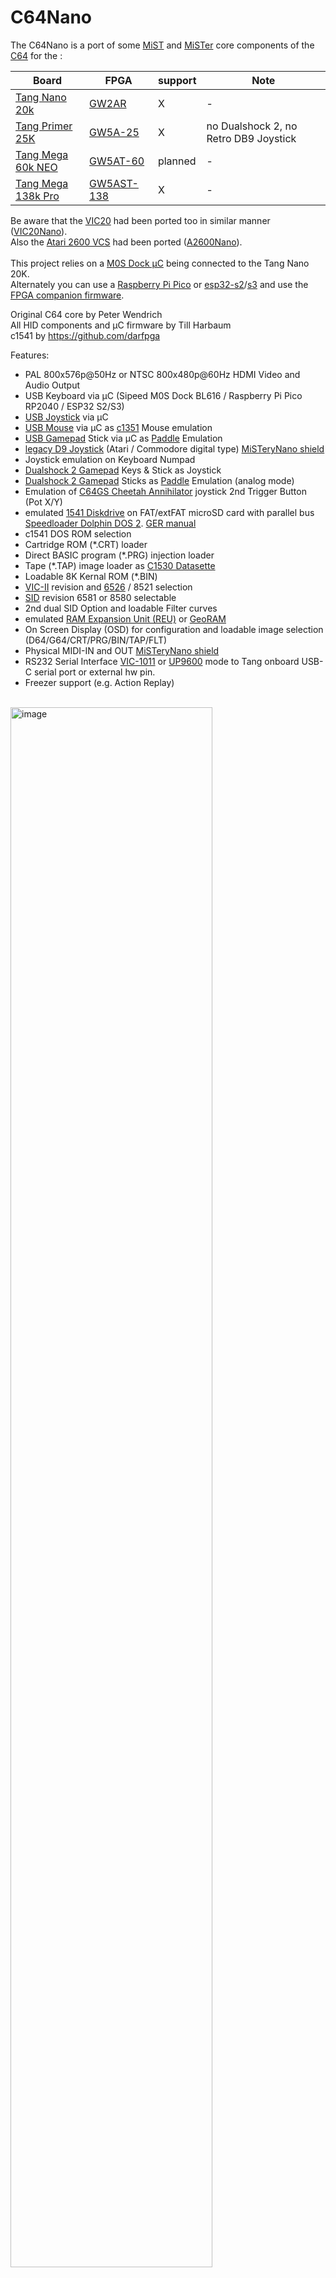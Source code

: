 # C64Nano
The C64Nano is a port of some [MiST](https://github.com/mist-devel/mist-board/wiki) and 
[MiSTer](https://mister-devel.github.io/MkDocs_MiSTer/) core components of the
[C64](https://en.wikipedia.org/wiki/Commodore_64) for the :

| Board      | FPGA       | support |Note|
| ---        |        -   | -     |-|
| [Tang Nano 20k](https://wiki.sipeed.com/nano20k)     | [GW2AR](https://www.gowinsemi.com/en/product/detail/38/)  | X |- |
| [Tang Primer 25K](https://wiki.sipeed.com/hardware/en/tang/tang-primer-25k/primer-25k.html) | [GW5A-25](https://www.gowinsemi.com/en/product/detail/60/)  | X |no Dualshock 2, no Retro DB9 Joystick |
| [Tang Mega 60k NEO](https://wiki.sipeed.com/hardware/en/tang/tang-mega-60k/mega-60k.html)|[GW5AT-60](https://www.gowinsemi.com/en/product/detail/60/)| planned |- |
| [Tang Mega 138k Pro](https://wiki.sipeed.com/hardware/en/tang/tang-mega-138k/mega-138k-pro.html)|[GW5AST-138](https://www.gowinsemi.com/en/product/detail/60/) | X |- |


Be aware that the [VIC20](https://en.wikipedia.org/wiki/VIC-20) had been ported too in similar manner ([VIC20Nano](https://github.com/vossstef/VIC20Nano)).<br>
Also the [Atari 2600 VCS](https://en.wikipedia.org/wiki/Atari_2600) had been ported ([A2600Nano](https://github.com/vossstef/A2600Nano)).<br>
<br>
This project relies on a [M0S Dock µC](https://wiki.sipeed.com/hardware/en/maixzero/m0s/m0s.html) being connected to the Tang Nano 20K.<br> Alternately you can use a [Raspberry Pi Pico](https://www.raspberrypi.com/documentation/microcontrollers/pico-series.html) or [esp32-s2](https://www.espressif.com/en/products/socs/esp32-s2)/[s3](https://www.espressif.com/en/products/socs/esp32-s3) and use the [FPGA companion firmware](http://github.com/harbaum/FPGA-Companion).

Original C64 core by Peter Wendrich<br>
All HID components and µC firmware by Till Harbaum<br>
c1541 by https://github.com/darfpga<br>

Features:
* PAL 800x576p@50Hz or NTSC 800x480p@60Hz HDMI Video and Audio Output
* USB Keyboard via µC (Sipeed M0S Dock BL616 / Raspberry Pi Pico RP2040 / ESP32 S2/S3)
* [USB Joystick](https://en.wikipedia.org/wiki/Joystick) via µC
* [USB Mouse](https://en.wikipedia.org/wiki/Computer_mouse) via µC as [c1351](https://en.wikipedia.org/wiki/Commodore_1351) Mouse emulation
* [USB Gamepad](https://en.wikipedia.org/wiki/Gamepad) Stick via µC as [Paddle](https://www.c64-wiki.com/wiki/Paddle) Emulation<br>
* [legacy D9 Joystick](https://en.wikipedia.org/wiki/Atari_CX40_joystick) (Atari / Commodore digital type) [MiSTeryNano shield](https://github.com/harbaum/MiSTeryNano/tree/main/board/misteryshield20k/README.md)<br>
* Joystick emulation on Keyboard Numpad<br>
* [Dualshock 2 Gamepad](https://en.wikipedia.org/wiki/DualShock) Keys & Stick as Joystick<br>
* [Dualshock 2 Gamepad](https://en.wikipedia.org/wiki/DualShock) Sticks as [Paddle](https://www.c64-wiki.com/wiki/Paddle) Emulation (analog mode)<br>
* Emulation of [C64GS Cheetah Annihilator](https://en.wikipedia.org/wiki/Commodore_64_Games_System) joystick 2nd Trigger Button (Pot X/Y)
* emulated [1541 Diskdrive](https://en.wikipedia.org/wiki/Commodore_1541) on FAT/extFAT microSD card with parallel bus [Speedloader Dolphin DOS 2](https://rr.pokefinder.org/wiki/Dolphin_DOS). [GER manual](https://www.c64-wiki.de/wiki/Dolphin_DOS)<br>
* c1541 DOS ROM selection
* Cartridge ROM (*.CRT) loader
* Direct BASIC program (*.PRG) injection loader
* Tape (*.TAP) image loader as [C1530 Datasette](https://en.wikipedia.org/wiki/Commodore_Datasette)
* Loadable 8K Kernal ROM (*.BIN)
* [VIC-II](https://en.wikipedia.org/wiki/MOS_Technology_VIC-II) revision and [6526](https://en.wikipedia.org/wiki/MOS_Technology_CIA) / 8521 selection
* [SID](https://en.wikipedia.org/wiki/MOS_Technology_6581) revision 6581 or 8580 selectable
* 2nd dual SID Option and loadable Filter curves
* emulated [RAM Expansion Unit (REU)](https://en.wikipedia.org/wiki/Commodore_REU) or [GeoRAM](https://en.wikipedia.org/wiki/GeoRAM)<br>
* On Screen Display (OSD) for configuration and loadable image selection (D64/G64/CRT/PRG/BIN/TAP/FLT)<br>
* Physical MIDI-IN and OUT [MiSTeryNano shield](https://github.com/harbaum/MiSTeryNano/tree/main/board/misteryshield20k/README.md)<br>
* RS232 Serial Interface [VIC-1011](http://www.zimmers.net/cbmpics/xother.html) or [UP9600](https://www.pagetable.com/?p=1656) mode to Tang onboard USB-C serial port or external hw pin.
* Freezer support (e.g. Action Replay)
<br>
<img src="./.assets/c64_core.png" alt="image" width="80%" height="auto">
<br>

HID interfaces aligned in pinmap and control to match [MiSTeryNano project's bl616 misterynano_fw](https://github.com/harbaum/MiSTeryNano/tree/main/firmware/misterynano_fw)
respectively [FPGA-Companion](https://github.com/harbaum/FPGA-Companion)<br>
Basically a µC acts as USB host for USB devices and as an OSD controller using a [SPI communication protocol](https://github.com/harbaum/MiSTeryNano/blob/main/SPI.md).<br>

**Note** PROJECT IS STILL WORK IN PROGRESS
<br>
## Installation

The installation of C64 Nano on the Tang Nano 20k board can be done using a Linux PC or a Windows PC
[(Instruction)](INSTALLATION_WINDOWS.md).<br>

## c64 Nano on Tang Primer 25K
See [Tang Primer 25K](TANG_PRIMER_25K.md)

## c64 Nano on Tang Mega 138k Pro
See [Tang Mega 138K](TANG_MEGA_138K.md)

## emulated Diskdrive c1541
Emulated 1541 on a regular FAT/exFAT formatted microSD card including parallel bus Speedloader Dolphin DOS 2.0.<br>
Copy a D64 Disk image to your sdcard and rename it to **disk8.d64** as default boot image.<br>
Add further D64 or G64 images as you like and insert card in TN slot. LED 0 acts as Drive activity indicator.<br> 
> [!TIP]
Disk directory listing: [(or F7 keypress)](https://project64.c64.org/hw/dolphindos.txt)<br> 
command: <br>
LOAD"$",8<br>
LIST<br> 
Load first program from Disk: (or just LOAD if Dolphin Kernal active)<br> 
LOAD"*",8<br>
RUN<br>

c1541 DOS ROM can be selected from OSD (default Dolphin DOS 2.0, CBM DOS, SpeedDos Plus or JiffyDOS)<br>
In case a program don't load correctly select via OSD the factory default CBM DOS an give it a try.

## Cartridge ROM Loader (.CRT)
Cartridge ROM can be loaded via OSD file selection.<br>
Copy a *.CRT to your sdcard and rename it to **c64crt.crt** as default boot cartridge ROM.<br>
Prevent the cartridge load at boot by OSD CRT selection **No Disk** , **Save settings** and System **Cold Boot**.<br>
> [!TIP]
**Detach Cartridge** by OSD :<br>
```temporary``` **Cartridge unload & Reset**  
```permanent``` **No Disk**, **Save settings** and System **Cold Boot**.<br>

> [!IMPORTANT]
> Be aware that some Freezer Card CRT might require to use the standard C64 Kernal and the standard C1541 CBM DOS.

## BASIC Program Loader (.PRG)
A BASIC Program *.PRG file can be loaded via OSD file selection.<br>
Copy a *.PRG to your sdcard and rename it to **c64prg.prg** as default boot basic program. Prevent the PRG load at boot by OSD PRG selection **No Disk** , **Save settings** and **Reset** or System **Cold Boot**.<br>
> [!TIP]
Check loaded file by command: **LIST**<br>

> [!IMPORTANT]
command: **RUN**<br>

## Tape Image Loader (*.TAP)
A [Tape](https://en.wikipedia.org/wiki/Commodore_Datasette) *.TAP file can be loaded via OSD file selection<br>
In order to start a tape download choose C64 CBM Kernal (mandatory as Dolphin DOS doesn't support Tape). Best to save Kernal OSD selection via **Save settings**.<br>
> [!IMPORTANT]
command: **LOAD**<br>
___ Only if you have [Exbasic Level II](https://www.c64-wiki.de/index.php?title=Exbasic_Level_II&oldid=261004) .CRT Basic loaded then use command: **LOAD***<br>
Screen will blank!<br>

The file is loaded automatically as soon as TAP file selected via OSD (no need to press PLAY TAPE button) in case ***no** TAP had been previously selected*.<br>
As mentioned screen will blank for several seconds and then display briefly the filename of the to be loaded file. It will blank shortly afterwards again till load completed and take a lot of time...<br>
Copy a *.TAP to your sdcard and rename it to **c64tap.tap** as default tape mountpoint.<br>
For **Tape unload** use OSD TAP selection **No Disk** and **Reset** or System **Cold Boot**.<br>
> [!WARNING]
After board power-up or coldboot a TAP file will **not autoloaded** even if TAP file selection had been saved or c64tap.tap mountpoint available !<br>
Unblock loader by OSD TAP selection **No Disk** or simply select again the desired TAP file to be loaded after you typed **LOAD**<br>

> [!TIP]
Check loaded file by command: **LIST**<br>

> [!IMPORTANT]
command: **RUN**<br>

> [!NOTE]
The available (muffled) Tape Sound audio can be disabled from OSD.<br>

## Kernal Loader (.BIN)
The build-in Dolphin Kernal is the power-up default C64 Kernal with an excellent C1541 speedloader.
> [!TIP]
If you are fine with that then there is no need to load another Kernal via OSD and just select OSD Kernal BIN selection **No Disk** and **Save settings**!<br>

In general Kernal ROM files *.BIN can be loaded via OSD selection.<br>
Copy a 8K C64 Kernal ROM *.BIN to your sdcard and rename it to **c64kernal.bin** as default boot Kernal.<br>
Prevent Kernal load by OSD Kernal BIN selection **No Disk** and **Save settings** and do a **power-cyle** of the board. In this case the build-in Dolphin Kernal will by default be used after next power cycle.<br>

## SID Filter Curve (.FLT)
Custom Filters curves can optionally be loaded via OSD. 
> [!TIP]
> This is in most cases not needed and build-in filters curves are already an optimum.

> [!NOTE]
Remember to select the 6581 chip, not the 8580.
Select 'Custom 1' as the filter to activate it.<br> When a custom filter is loaded, there's no difference between custom options Custom 1, 2, and 3. Selecting 'Default' switches back to the built-in filter curve.<br>

Prevent Filter curve load by OSD Kernal **FLT** selection **No Disk** and **Save settings** and **power-cyle** of the board.<br>

## Core Loader Sequencing
The core will after power cycle/ cold-boot start downloading the images on the sdcard in the following order:
> [!NOTE] 
(1) BIN Kernal, (2) CRT ROM, (3) PRG Basic and finally (4) FLT.<br>

## emulated RAM Expansion Unit REU 1750
For those programs the require a [RAM Expansion Unit (REU)](https://en.wikipedia.org/wiki/Commodore_REU) it can be activated by OSD on demand.<br>
<br>
Playing [Sonic the Hedgehog V1.2](https://csdb.dk/release/?id=212523)<br>
Enable REU, and load the PRG.<br>
Playing around with [GEOS](https://en.wikipedia.org/wiki/GEOS_(8-bit_operating_system))<br>
Enable REU, select c1541 CBM DOS ROM and load the PRG.<br>

## Push Button utilization
* S2 keep pressed during power-up for FLASH programming of FPGA bitstream<br>
> [!CAUTION]
A FLASH programm attempt without keeping the board in reset may lead to corruption of the C1541 DOS images stored in FLASH requiring re-programming.
* S1 swap the Joystick Ports if OSD **Swap Joys** is set to Off mode.<br>

## OSD
invoke by F12 keypress<br>
* Reset<br>
* Cold Reset + memory scrubbing<br>
* Audio Volume + / -<br>
* Scanlines effect %<br>
* Widescreen activation<br>
* HID device selection for Joystick Port 1 and Port 2<br>
* REU activation<br>
* c1541 Drive disk image selection<br>
* c1541 Disk write protetcion<br>
* c1541 Reset<br>
* c1541 DOS ROM selection<br>
* MIDI configuration<br>
* PAL / NTSC Video mode<br>
* VIC-II revision, 6526 / 8521 and SID 6561/8580 selection
* SID Filter selection
* geoRAM activation
* Loader (CRT/PRG/BIN/TAP/FLT) file selection<br>
* Joystick Port Swap
* Cartridge unload

## Gamecontrol support
legacy single D9 Digital Joystick. OSD: **Retro D9**<br>
Atari ST type of Joystick 2nd button supported using a MiSTeryNano shield.  
Don't configure e.g. [ArcadeR](https://retroradionics.com) for C64 mode rather than<br> normal digital 2nd button mode (2nd trigger button connect signal to ground)

or<br>
USB Joystick(s). OSD: **USB #1 Joy** or **USB #2 Joy** <br>
Also [RII Mini Keyboard i8](http://www.riitek.com/product/220.html) left Multimedia Keys are active if **USB #1 Joy** selected. 

or<br>
Gamepad Stick as Joystick. OSD: **DualShock 2**
<br>left **stick digital** for Move and **square** , **cross**  and **circle** Button for 3 Trigger buttons  
or following **Pad** controls:<br>
| Buttons | - | - |
| - | - | -  |
| square<br>Trigger | Up  | cross<br>Trigger 2 |
| Left | - | Right |
| - | Down | circle<br>Trigger 3 |<br>

or Keyboard Numpad. OSD: **Numpad**<br>
| | | |
|-|-|-|
|0<br>Trigger|8<br>Up|.<br>Trigger 2|
|4<br>Left|-|6<br>Right|
|-|2<br>Down|-|

or Mouse. OSD: **Mouse**<br>
USB Mouse as c1351 Mouse emulation.

or Dualshock2 Gamepad as Paddle. OSD: **DualShock Paddle**<br>
Dualshock 2 Sticks in analog mode as VC-1312 Paddle emulation.<br>
**square** , **cross**, **circle** and **triangle** used as 4 Trigger buttons<br>
You have first to set the DS2 Sticks into analog mode by pressing the DS2 ANALOG button. Mode indicated by red light indicator.<br>Configure DIGITAL mode (press ANALOG button again) when using the **Joystick** mode again and set OSD: **DualShock 2**<br>

or USB Paddle. OSD: **USB #1 Padd** or **USB #2 Padd** <br>
Left Stick in X / Y analog mode as VC-1312 Paddle emulation.<br>
Button **cross / square** as Trigger<br>

## Keyboard 
 ![Layout](\.assets/keymap.gif)
 PAGE UP (Tape Play) Key or the Tang S1 Button swap the Joystick Ports if OSD **Swap Joys** is set to Off mode.

 F11 (RESTORE) Key as ``FREEZE``. Typically used by Freezer Cards like Action Replay, Snappy Rom etc. 
## LED UI

| LED | function | TN20K | TP25K | TM138K |
| --- |        - | -     | -     | -      |
| 0 | c1541 activity  | x | x | x |
| 1 | D64 selected | x | - | x |
| 2 | CRT seleced | x | - | x |
| 3 | PRG selected | x | - | x |
| 4 | Kernal selected  | x | - | x |
| 5 | TAP selected | x | - | x |

Solid **<font color="red">red</font>** of the c1541 led after power-up indicates a missing DOS in Flash<br>

**Multicolor RGB LED**
* **<font color="green">green</font>**&ensp;&thinsp;&ensp;&thinsp;&ensp;&thinsp;all fine and ready to go<br>
* **<font color="red">red</font>**&ensp;&thinsp;&ensp;&thinsp;&ensp;&thinsp;&ensp;&thinsp;&ensp;&thinsp;something wrong with SDcard / default boot image<br>
* **<font color="blue">blue</font>**&ensp;&thinsp;&ensp;&thinsp;&ensp;&thinsp;&ensp;&thinsp;µC firmware detected valid FPGA core<br>
* **<font color="yellow">yellow</font>**&ensp;&thinsp;&ensp;&thinsp;&ensp;&thinsp;FPGA core can't detect valid firmware<br>
* **white**&ensp;&thinsp;&ensp;&thinsp;&ensp;&thinsp;-<br>

## MIDI-IN and OUT
Type of MIDI interface can be selected from OSD.<br> There is support for Sequential Inc., Passport/Sentech, DATEL/SIEL/JMS/C-LAB and Namesoft<br>
You can use a [MiSTeryNano MIDI shield](https://github.com/harbaum/MiSTeryNano/tree/main/board/misteryshield20k/README.md) to interface to a Keyboard.<br>
## RS232 Serial Interface 
The Tang onboard USB-C serial port can be used for communication with the C64 Userport Serial port in [VIC-1011](http://www.zimmers.net/cbmpics/xother.html) or [UP9600](https://www.pagetable.com/?p=1656) mode.<br>
Terminal programs need the Kernal serial routines therefore select via OSD the CBM Kernal rather than default DolphinDOS.<br> For a first start use UP9600 mode and a Terminal program like [ccgms](https://github.com/mist64/ccgmsterm) and on the PC side [Putty](https://www.putty.org) with 2400 Baud.<br>

OSD selection allows to change in between TANG USB-C port or external HW pin interface.<br>

|            |        |      |     |
|  -         |   -    |   -  | -   |
| Board      |RX (I) FPGA |TX (O) FPGA|Note|
| TN20k      |31      | 77   |[pinmap](https://wiki.sipeed.com/hardware/en/tang/tang-nano-20k/nano-20k.html#Pin-diagram), misterynano io(6) / io(7)|
| TP25k      |K5      | L5   | J4-6  J4-5, share M0S Dock PMOD|
| TM138k Pro |H15     | H14  | J24-6 J24-5, share M0S Dock PMOD |

Remember that in + out to be crossed to connect to external device. Level are 3V3 tolerant.
## Powering
Prototype circuit with Keyboard can be powered by Tang USB-C connector from PC or a Power Supply Adapter. 
## Synthesis
Source code can be synthesized, fitted and programmed with GOWIN IDE Windows or Linux.<br>
Alternatively use the command line build script **gw_sh.exe / gw_sh.sh** [build_tn20k.tcl](build_tn20k.tcl) , [build_tp25k.tcl](build_tp25k.tcl) or [build_tm138k.tcl](build_tm138k.tcl)<br>
## HW circuit considerations
**Pinmap TN20k Interfaces** <br>
 Sipeed M0S Dock, digital Joystick D9 and DualShock Gamepad connection.<br>
 ![wiring](\.assets/wiring_spi_irq.png)

**Pinmap D-SUB 9 Joystick Interface** <br>
- Joystick interface is 3.3V tolerant. Joystick 5V supply pin has to be left floating !<br>
![pinmap](\.assets/vic20-Joystick.png)

| Joystick pin |IO| Tang Nano pin | FPGA pin | Joystick Function |
| ----------- |-----| ---   | --------  | ----- |
| 1 |2| J6 10  | 25   | UP | 
| 2 |1| J6 9  | 28 | DOWN |
| 3 |4| J6 12 | 29 | LEFT |
| 4 |3| J5 11 | 26 | RIGHT |
| 5 |-| - | - | POT Y/ TRIGGER 3| - |
| 6 |0| J5 8 | 27 | TRIGGER|
| 7 |-| n.c | n.c | 5V | - |
| 8 |-| J5 20 | - | GND | - |
| 9 |-| - | 30 | TRIGGER 2| |

**Pinmap Dualshock 2 Controller Interface** <br>
<img src="./.assets/controller-pinout.jpg" alt="image" width="30%" height="auto">
| DS pin | Tang Nano pin | FPGA pin | DS Function |
| ----------- | ---   | --------  | ----- |
| 1 | J5 18 | 71 MISO | JOYDAT  |
| 2 | J5 19 | 53 MOSI  | JOYCMD |
| 3 | n.c. | - | 7V5 |
| 4 | J5 15 | - | GND |
| 5 | J5 16| - | 3V3 |
| 6 | J5 17 | 72 CS | JOYATN|
| 7 | J5 20 | 52 MCLK | JOYCLK |
| 8 | n.c. | - | JOYIRQ |
| 9 | n.c. | - | JOYACK |


## Getting started

In order to use this Design the following things are needed:

[Sipeed M0S Dock](https://wiki.sipeed.com/hardware/en/maixzero/m0s/m0s.html) or Raspberry Pi Pico RP2040 or ESP32-S2/S3<br>
[Sipeed Tang Nano 20k](https://wiki.sipeed.com/nano20k) <br>
or [Sipeed Tang Primer 25k](https://wiki.sipeed.com/hardware/en/tang/tang-primer-25k/primer-25k.html)<br>
and [PMOD DVI](https://wiki.sipeed.com/hardware/en/tang/tang-PMOD/FPGA_PMOD.html#PMOD_DVI)<br>
and [PMOD TF-CARD](https://wiki.sipeed.com/hardware/en/tang/tang-PMOD/FPGA_PMOD.html#PMOD_TF-CARD)<br>
and [PMOD SDRAM](https://wiki.sipeed.com/hardware/en/tang/tang-PMOD/FPGA_PMOD.html#TANG_SDRAM)<br>
and [M0S PMOD adapter](https://github.com/harbaum/MiSTeryNano/tree/main/board/m0s_pmod/README.md)
 or ad hoc wiring + soldering.<br>
or [Sipeed Tang Mega 138k Pro](https://wiki.sipeed.com/hardware/en/tang/tang-mega-138k/mega-138k-pro.html)<br>
and [PMOD SDRAM](https://wiki.sipeed.com/hardware/en/tang/tang-PMOD/FPGA_PMOD.html#TANG_SDRAM)<br>
and [PMOD DS2x2](https://wiki.sipeed.com/hardware/en/tang/tang-PMOD/FPGA_PMOD.html#PMOD_DS2x2)<br>
and [M0S PMOD adapter](https://github.com/harbaum/MiSTeryNano/tree/main/board/m0s_pmod/README.md)<br>
microSD or microSDHC card FAT32 formatted<br>
TFT Monitor with HDMI Input and Speaker<br>
<br>

| HID and Gamecontrol Hardware option | TN20k needs | alternative option |Primer 25K|Mega 138K|
| ----------- | --- | ---  | ---| -|
| USB Keyboard | [USB-C to USB-A adapter](https://www.aliexpress.us/item/3256805563910755.html) | [4 port mini USB hub HS8836A](https://a.aliexpress.com/_EIidgjH)  |x|x|
| [USB Joystick(s)](https://www.speedlink.com/en/COMPETITION-PRO-EXTRA-USB-Joystick-black-red/SL-650212-BKRD)| [4 port mini USB hub HS8836A](https://a.aliexpress.com/_EIidgjH) | - |x|x|
| USB Mouse   | [4 port mini USB hub HS8836A](https://a.aliexpress.com/_EIidgjH)  | -  |x|x|
| USB Gamepad |[4 port mini USB hub HS8836A](https://a.aliexpress.com/_EIidgjH)  | -  |x|x|
| Commodore/[Atari](https://en.wikipedia.org/wiki/Atari_CX40_joystick) compatible retro D9 Joystick| [MiSTeryNano shield](https://github.com/harbaum/MiSTeryNano/tree/main/board/misteryshield20k/README.md)|D-SUB 9 M connector, breadboard to wire everything up, some jumper wires|-|-|
| [Dualshock 2 Controller Gamepad](https://en.wikipedia.org/wiki/DualShock) | Gamepad Adapter Board (Sipeed Joystick to DIP) respectively<br> PMOD DS2x2 | breadboard to wire everything up and some jumper wires |-|x|
